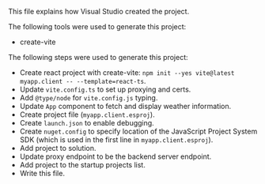 This file explains how Visual Studio created the project.

The following tools were used to generate this project:
- create-vite

The following steps were used to generate this project:
- Create react project with create-vite: `npm init --yes vite@latest myapp.client -- --template=react-ts`.
- Update `vite.config.ts` to set up proxying and certs.
- Add `@type/node` for `vite.config.js` typing.
- Update `App` component to fetch and display weather information.
- Create project file (`myapp.client.esproj`).
- Create `launch.json` to enable debugging.
- Create `nuget.config` to specify location of the JavaScript Project System SDK (which is used in the first line in `myapp.client.esproj`).
- Add project to solution.
- Update proxy endpoint to be the backend server endpoint.
- Add project to the startup projects list.
- Write this file.
